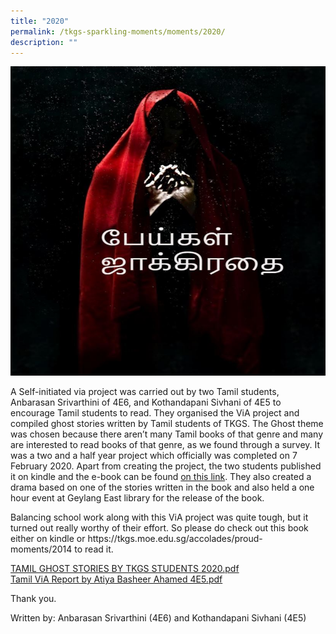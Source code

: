 ```yaml
---
title: "2020"
permalink: /tkgs-sparkling-moments/moments/2020/
description: ""
---
```

<img src="/images/20a.jpg">
<p>A Self-initiated via project was carried out by two Tamil students, Anbarasan Srivarthini of 4E6, and Kothandapani Sivhani of 4E5 to encourage Tamil students to read. They organised the ViA project and compiled ghost stories written by Tamil students of TKGS. The Ghost theme was chosen because there aren&rsquo;t many Tamil books of that genre and many are interested to read books of that genre, as we found through a survey. It was a two and a half year project which officially was completed on 7 February 2020. Apart from creating the project, the two students published it on kindle and the e-book can be found&nbsp;<a href="https://www.amazon.com/dp/B084F574TN/ref=sr_1_1?keywords=%E0%AE%AA%E0%AF%87%E0%AE%AF%E0%AF%8D%E0%AE%95%E0%AE%B3%E0%AF%8D+%E0%AE%9C%E0%AE%BE%E0%AE%95%E0%AF%8D%E0%AE%95%E0%AE%BF%E0%AE%B0%E0%AE%A4%E0%AF%88&amp;qid=1580639788&amp;s=digital-text&amp;sr=1-1" target="_blank" rel="noopener" data-saferedirecturl="https://www.google.com/url?q=https://www.amazon.com/dp/B084F574TN/ref%3Dsr_1_1?keywords%3D%25E0%25AE%25AA%25E0%25AF%2587%25E0%25AE%25AF%25E0%25AF%258D%25E0%25AE%2595%25E0%25AE%25B3%25E0%25AF%258D%2B%25E0%25AE%259C%25E0%25AE%25BE%25E0%25AE%2595%25E0%25AF%258D%25E0%25AE%2595%25E0%25AE%25BF%25E0%25AE%25B0%25E0%25AE%25A4%25E0%25AF%2588%26qid%3D1580639788%26s%3Ddigital-text%26sr%3D1-1&amp;source=gmail&amp;ust=1601424667359000&amp;usg=AFQjCNEt8sShWGg1sSVFtTBON2QskuZy6A">on this link</a>.&nbsp;They also created a drama based on one of the stories written in the book and also held a one hour event at Geylang East library for the release of the book.&nbsp;</p>
<p>Balancing school work along with this ViA project was quite tough, but it turned out really worthy of their effort. So please do check out this book either on kindle or&nbsp;https://tkgs.moe.edu.sg/accolades/proud-moments/2014&nbsp;to read it.</p>
<p><a href="/files/TAMIL%20GHOST%20STORIES%20BY%20TKGS%20STUDENTS%202020.pdf">TAMIL GHOST STORIES BY TKGS STUDENTS 2020.pdf</a>&nbsp;<br /><a href="/files/Tamil%20ViA%20Report%20by%20Atiya%20Basheer%20Ahamed%204E5.pdf">Tamil ViA Report by Atiya Basheer Ahamed 4E5.pdf</a>&nbsp;</p>
<p>Thank you.</p>
<p>Written by: Anbarasan Srivarthini (4E6) and Kothandapani Sivhani (4E5)</p>
